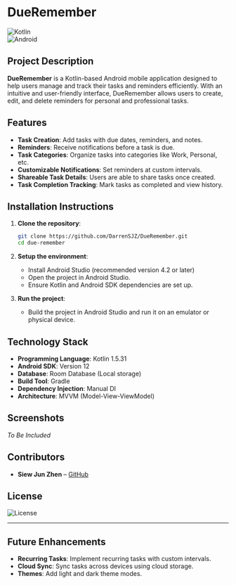 
# DueRemember

![Kotlin](https://img.shields.io/badge/Kotlin-1.5.31-blue?style=flat&logo=kotlin)  
![Android](https://img.shields.io/badge/Android-12-green?style=flat&logo=android)  

## Project Description  
**DueRemember** is a Kotlin-based Android mobile application designed to help users manage and track their tasks and reminders efficiently. With an intuitive and user-friendly interface, DueRemember allows users to create, edit, and delete reminders for personal and professional tasks.

## Features
- **Task Creation**: Add tasks with due dates, reminders, and notes.
- **Reminders**: Receive notifications before a task is due.
- **Task Categories**: Organize tasks into categories like Work, Personal, etc.
- **Customizable Notifications**: Set reminders at custom intervals.
- **Shareable Task Details**: Users are able to share tasks once created.
- **Task Completion Tracking**: Mark tasks as completed and view history.

## Installation Instructions

1. **Clone the repository**:
   ```bash
   git clone https://github.com/DarrenSJZ/DueRemember.git  
   cd due-remember
   ```

2. **Setup the environment**:  
   - Install Android Studio (recommended version 4.2 or later)  
   - Open the project in Android Studio.  
   - Ensure Kotlin and Android SDK dependencies are set up.

3. **Run the project**:  
   - Build the project in Android Studio and run it on an emulator or physical device.

## Technology Stack
- **Programming Language**: Kotlin 1.5.31  
- **Android SDK**: Version 12  
- **Database**: Room Database (Local storage)  
- **Build Tool**: Gradle  
- **Dependency Injection**: Manual DI
- **Architecture**: MVVM (Model-View-ViewModel)

## Screenshots
_To Be Included_

## Contributors
- **Siew Jun Zhen** – [GitHub](https://github.com/DarrenSJZ)

## License
![License](https://img.shields.io/badge/License-MIT-green.svg)

---

## Future Enhancements
- **Recurring Tasks**: Implement recurring tasks with custom intervals.   
- **Cloud Sync**: Sync tasks across devices using cloud storage.  
- **Themes**: Add light and dark theme modes.

